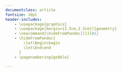 ```yaml
---
documentclass: article
fontsize: 10pt
header-includes:
    - \usepackage{graphicx}
    - \usepackage[margin={2.5cm,2.5cm}]{geometry}
    - \newcommand{\hideFromPandoc}[1]{#1}
    - \hideFromPandoc{
        \let\Begin\begin
        \let\End\end
      }
    - \pagenumbering{gobble}

---
```

